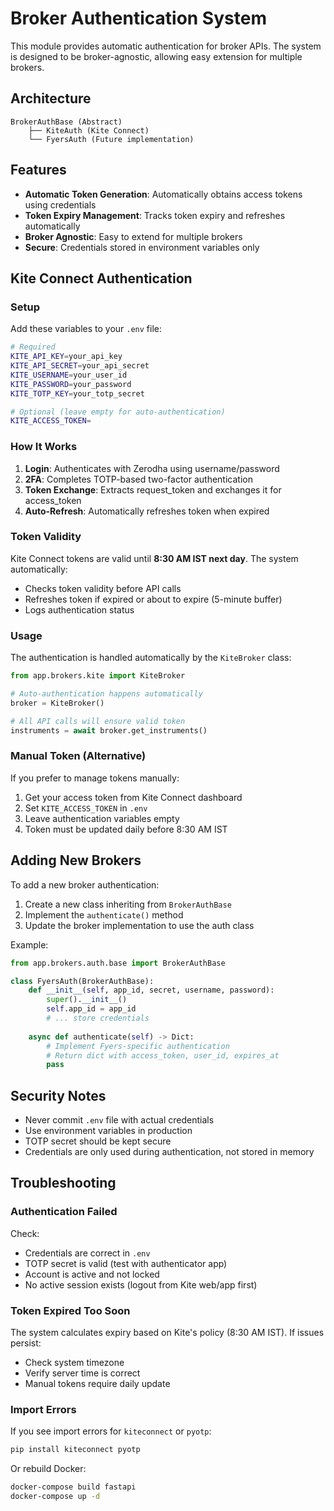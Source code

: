 # Broker Authentication System

This module provides automatic authentication for broker APIs. The system is designed to be broker-agnostic, allowing easy extension for multiple brokers.

## Architecture

```
BrokerAuthBase (Abstract)
    ├── KiteAuth (Kite Connect)
    └── FyersAuth (Future implementation)
```

## Features

- **Automatic Token Generation**: Automatically obtains access tokens using credentials
- **Token Expiry Management**: Tracks token expiry and refreshes automatically
- **Broker Agnostic**: Easy to extend for multiple brokers
- **Secure**: Credentials stored in environment variables only

## Kite Connect Authentication

### Setup

Add these variables to your `.env` file:

```bash
# Required
KITE_API_KEY=your_api_key
KITE_API_SECRET=your_api_secret
KITE_USERNAME=your_user_id
KITE_PASSWORD=your_password
KITE_TOTP_KEY=your_totp_secret

# Optional (leave empty for auto-authentication)
KITE_ACCESS_TOKEN=
```

### How It Works

1. **Login**: Authenticates with Zerodha using username/password
2. **2FA**: Completes TOTP-based two-factor authentication
3. **Token Exchange**: Extracts request_token and exchanges it for access_token
4. **Auto-Refresh**: Automatically refreshes token when expired

### Token Validity

Kite Connect tokens are valid until **8:30 AM IST next day**. The system automatically:
- Checks token validity before API calls
- Refreshes token if expired or about to expire (5-minute buffer)
- Logs authentication status

### Usage

The authentication is handled automatically by the `KiteBroker` class:

```python
from app.brokers.kite import KiteBroker

# Auto-authentication happens automatically
broker = KiteBroker()

# All API calls will ensure valid token
instruments = await broker.get_instruments()
```

### Manual Token (Alternative)

If you prefer to manage tokens manually:

1. Get your access token from Kite Connect dashboard
2. Set `KITE_ACCESS_TOKEN` in `.env`
3. Leave authentication variables empty
4. Token must be updated daily before 8:30 AM IST

## Adding New Brokers

To add a new broker authentication:

1. Create a new class inheriting from `BrokerAuthBase`
2. Implement the `authenticate()` method
3. Update the broker implementation to use the auth class

Example:

```python
from app.brokers.auth.base import BrokerAuthBase

class FyersAuth(BrokerAuthBase):
    def __init__(self, app_id, secret, username, password):
        super().__init__()
        self.app_id = app_id
        # ... store credentials
    
    async def authenticate(self) -> Dict:
        # Implement Fyers-specific authentication
        # Return dict with access_token, user_id, expires_at
        pass
```

## Security Notes

- Never commit `.env` file with actual credentials
- Use environment variables in production
- TOTP secret should be kept secure
- Credentials are only used during authentication, not stored in memory

## Troubleshooting

### Authentication Failed

Check:
- Credentials are correct in `.env`
- TOTP secret is valid (test with authenticator app)
- Account is active and not locked
- No active session exists (logout from Kite web/app first)

### Token Expired Too Soon

The system calculates expiry based on Kite's policy (8:30 AM IST). If issues persist:
- Check system timezone
- Verify server time is correct
- Manual tokens require daily update

### Import Errors

If you see import errors for `kiteconnect` or `pyotp`:

```bash
pip install kiteconnect pyotp
```

Or rebuild Docker:

```bash
docker-compose build fastapi
docker-compose up -d
```


